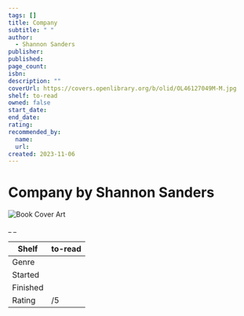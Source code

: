 ```yaml
---
tags: []
title: Company
subtitle: " "
author:
  - Shannon Sanders
publisher:
published:
page_count:
isbn:
description: ""
coverUrl: https://covers.openlibrary.org/b/olid/OL46127049M-M.jpg
shelf: to-read
owned: false
start_date:
end_date:
rating:
recommended_by:
  name:
  url:
created: 2023-11-06
---
```


# Company by Shannon Sanders

![Book Cover Art](https://covers.openlibrary.org/b/olid/OL46127049M-M.jpg)

_ _

| Shelf | to-read |
| --- | --- |
| Genre |  |
| Started |  |
| Finished |  |
| Rating | /5 |
